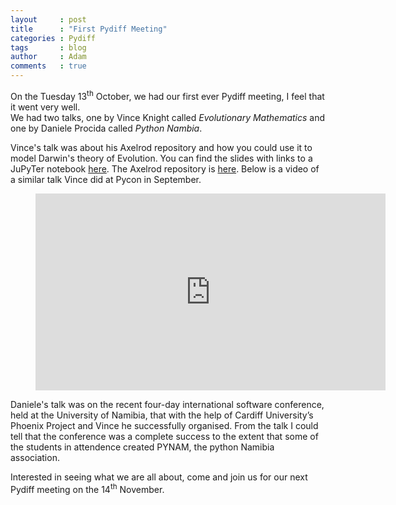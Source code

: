 ```yaml
---
layout     : post
title      : "First Pydiff Meeting"
categories : Pydiff
tags       : blog
author     : Adam
comments   : true
---
```


On the Tuesday 13<sup>th</sup> October, we had our first ever Pydiff meeting, I feel that it went very well.  
We had two talks, one by Vince Knight called  <i>Evolutionary Mathematics</i> and one by Daniele Procida
called <i>Python Nambia</i>.

Vince's talk was about his Axelrod repository and how you could use it to model Darwin's theory of Evolution.
You can find the slides with links to a JuPyTer notebook [here][vknight]. The Axelrod repository is [here][Axelrod].
Below is a video of a similar talk Vince did at Pycon in September.

<div class="video">
    <figure>
        <iframe width="560" height="315" src="https://www.youtube.com/embed/gbxv3pn9YB4" frameborder="0" allowfullscreen></iframe>
    </figure>
</div>

Daniele's talk was on the recent four-day international software conference, held at the University of Namibia,
that with the help of Cardiff University’s Phoenix Project and Vince he successfully organised.
From the talk I could tell that the conference was a complete success to the extent that some of the students in
attendence created PYNAM, the python Namibia association.

Interested in seeing what we are all about, come and join us for our next Pydiff meeting on the 14<sup>th</sup> November.

[vknight]: http://vknight.org/Talks/2015-10-12-Evolutionary-mathematics/
[Axelrod]: https://github.com/Axelrod-Python/Axelrod
